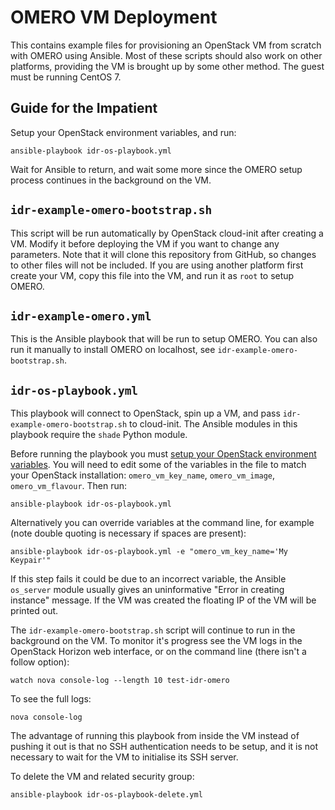 OMERO VM Deployment
===================

This contains example files for provisioning an OpenStack VM from scratch with OMERO using Ansible.
Most of these scripts should also work on other platforms, providing the VM is brought up by some other method.
The guest must be running CentOS 7.


Guide for the Impatient
-----------------------

Setup your OpenStack environment variables, and run:

    ansible-playbook idr-os-playbook.yml

Wait for Ansible to return, and wait some more since the OMERO setup process continues in the background on the VM.


`idr-example-omero-bootstrap.sh`
--------------------------------

This script will be run automatically by OpenStack cloud-init after creating a VM.
Modify it before deploying the VM if you want to change any parameters.
Note that it will clone this repository from GitHub, so changes to other files will not be included.
If you are using another platform first create your VM, copy this file into the VM, and run it as `root` to setup OMERO.


`idr-example-omero.yml`
-----------------------

This is the Ansible playbook that will be run to setup OMERO.
You can also run it manually to install OMERO on localhost, see `idr-example-omero-bootstrap.sh`.


`idr-os-playbook.yml`
---------------------

This playbook will connect to OpenStack, spin up a VM, and pass `idr-example-omero-bootstrap.sh` to cloud-init.
The Ansible modules in this playbook require the `shade` Python module.

Before running the playbook you must [setup your OpenStack environment variables](http://docs.openstack.org/user-guide/common/cli_set_environment_variables_using_openstack_rc.html).
You will need to edit some of the variables in the file to match your OpenStack installation: `omero_vm_key_name`, `omero_vm_image`, `omero_vm_flavour`.
Then run:

    ansible-playbook idr-os-playbook.yml

Alternatively you can override variables at the command line, for example (note double quoting is necessary if spaces are present):

    ansible-playbook idr-os-playbook.yml -e "omero_vm_key_name='My Keypair'"

If this step fails it could be due to an incorrect variable, the Ansible `os_server` module usually gives an uninformative "Error in creating instance" message.
If the VM was created the floating IP of the VM will be printed out.

The `idr-example-omero-bootstrap.sh` script will continue to run in the background on the VM.
To monitor it's progress see the VM logs in the OpenStack Horizon web interface, or on the command line (there isn't a follow option):

    watch nova console-log --length 10 test-idr-omero

To see the full logs:

    nova console-log

The advantage of running this playbook from inside the VM instead of pushing it out is that no SSH authentication needs to be setup, and it is not necessary to wait for the VM to initialise its SSH server.

To delete the VM and related security group:

    ansible-playbook idr-os-playbook-delete.yml
